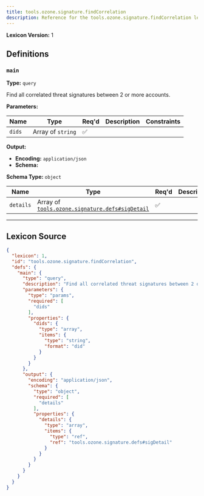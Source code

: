 ```yaml
---
title: tools.ozone.signature.findCorrelation
description: Reference for the tools.ozone.signature.findCorrelation lexicon
---
```

**Lexicon Version:** 1

## Definitions

<a name="main"></a>
### `main`

**Type:** `query`

Find all correlated threat signatures between 2 or more accounts.

**Parameters:**

| Name | Type | Req'd  | Description | Constraints |
|------|------|----------|-------------|-------------|
| `dids` | Array of `string` | ✅  |  |  |
**Output:**

- **Encoding:** `application/json`
- **Schema:**

**Schema Type:** `object`

| Name | Type | Req'd  | Description | Constraints |
|------|------|----------|-------------|-------------|
| `details` | Array of [`tools.ozone.signature.defs#sigDetail`](/lexicons/tools/ozone/signature/tools-ozone-signature-defs#sigdetail) | ✅  |  |  |

---

## Lexicon Source
```json
{
  "lexicon": 1,
  "id": "tools.ozone.signature.findCorrelation",
  "defs": {
    "main": {
      "type": "query",
      "description": "Find all correlated threat signatures between 2 or more accounts.",
      "parameters": {
        "type": "params",
        "required": [
          "dids"
        ],
        "properties": {
          "dids": {
            "type": "array",
            "items": {
              "type": "string",
              "format": "did"
            }
          }
        }
      },
      "output": {
        "encoding": "application/json",
        "schema": {
          "type": "object",
          "required": [
            "details"
          ],
          "properties": {
            "details": {
              "type": "array",
              "items": {
                "type": "ref",
                "ref": "tools.ozone.signature.defs#sigDetail"
              }
            }
          }
        }
      }
    }
  }
}
```
